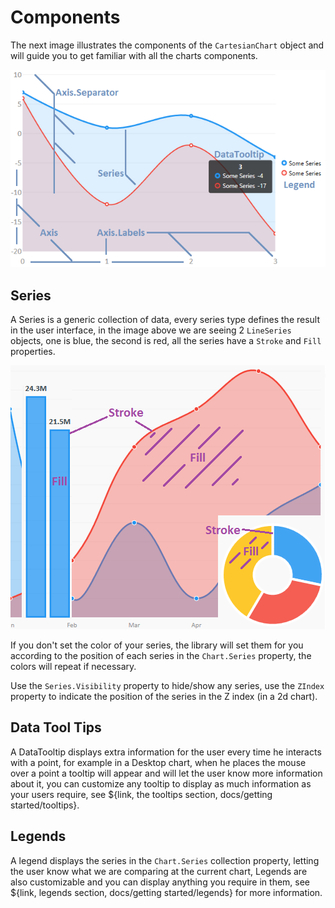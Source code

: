 # Components

The next image illustrates the components of the `CartesianChart` object and will guide you to get familiar with all the charts components.

![components](../resources/components.png)

## Series

A Series is a generic collection of data, every series type defines the result in the user interface, in the image above we are seeing 2 `LineSeries` objects, one is blue, the second is red, all the series have a `Stroke` and `Fill` properties.

![stroke and fill](../resources/strokeandfill.png)

If you don't set the color of your series, the library will set them for you according to the position of each series in the `Chart.Series` property, the colors will repeat if necessary.

Use the `Series.Visibility` property to hide/show any series, use the `ZIndex` property to indicate the position of the series in the Z index (in a 2d chart).

## Data Tool Tips

A DataTooltip displays extra information for the user every time he interacts with a point, for example in a Desktop chart, when he places the mouse over a point a tooltip will appear and will let the user know more information about it, you can customize any tooltip to display as much information as your users require, see ${link, the tooltips section, docs/getting started/tooltips}.

## Legends

A legend displays the series in the `Chart.Series` collection property, letting the user know what we are comparing at the current chart, Legends are also customizable and you can display anything you require in them, see ${link, legends section, docs/getting started/legends} for more information.